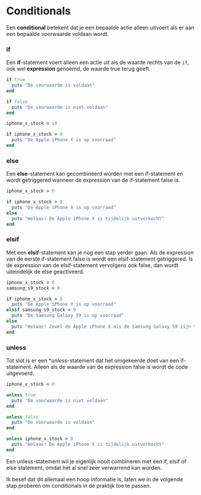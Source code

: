 # Conditionals

Een **conditional** betekent dat je een bepaalde actie alleen uitvoert als er aan
een bepaalde voorwaarde voldaan wordt.

### if

Een **if**-statement voert alleen een actie uit als de waarde rechts van de `if`,
ook wel **expression** genoemd, de waarde true terug geeft.

```ruby runnable
if true
  puts "De voorwaarde is voldaan"
end

if false
  puts "De voorwaarde is niet voldaan"
end

iphone_x_stock = 10

if iphone_x_stock > 0
  puts "De Apple iPhone X is op voorraad"
end

```

### else

Een **else**-statement kan gecombineerd worden met een if-statement en wordt getriggered
wanneer de expression van de if-statement false is.

```ruby runnable
iphone_x_stock = 0

if iphone_x_stock > 0
  puts "De Apple iPhone X is op voorraad"
else
  puts "Helaas! De Apple iPhone X is tijdelijk uitverkocht"
end

```

### elsif

Met een **elsif**-statement kan je nog een stap verder gaan. Als de expression van de
eerste if-statement false is wordt een elsif-statement getriggered. Is de expression
van de elsif-statement vervolgens ook false, dan wordt uiteindelijk de else geactiveerd.

```ruby runnable
iphone_x_stock = 0
samsung_s9_stock = 0

if iphone_x_stock > 0
  puts "De Apple iPhone X is op voorraad"
elsif samsung_s9_stock > 0
  puts "De Samsung Galaxy S9 is op voorraad"
else
  puts "Helaas! Zowel de Apple iPhone X als de Samsung Galaxy S9 zijn tijdelijk uitverkocht"
end

```

### unless

Tot slot is er een **unless*-statement dat het omgekeerde doet van een if-statement.
Alleen als de waarde van de expression false is wordt de code uitgevoerd.

```ruby runnable
iphone_x_stock = 0

unless true
  puts "De voorwaarde is niet voldaan"
end

unless false
  puts "De voorwaarde is voldaan"
end

unless iphone_x_stock > 0
  puts "Helaas! De Apple iPhone X is tijdelijk uitverkocht"
end
```

Een unless-statement wil je eigenlijk nooit combineren met een if, elsif of else
statement, omdat het al snel zeer verwarrend kan worden.

Ik besef dat dit allemaal een hoop informatie is, laten we in de volgende stap
proberen om conditionals in de praktijk toe te passen.